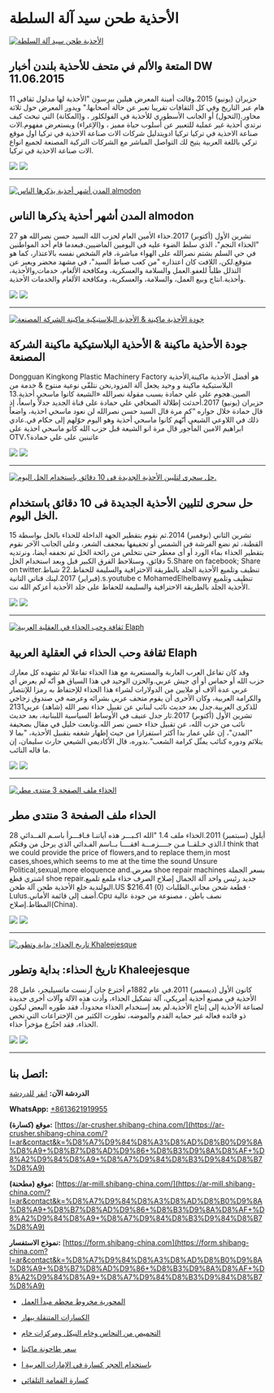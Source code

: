 # الأحذية طحن سيد آلة السلطة

<a href="https://swt.shibang-china.com/?l=ar&img&k=%D8%A7%D9%84%D8%A3%D8%AD%D8%B0%D9%8A%D8%A9+%D8%B7%D8%AD%D9%86+%D8%B3%D9%8A%D8%AF+%D8%A2%D9%84%D8%A9+%D8%A7%D9%84%D8%B3%D9%84%D8%B7%D8%A9" target="_blank">![الأحذية طحن سيد آلة السلطة](http://static.shibang-china.com/all-800x300/1063.jpg)</a>

## المتعة والألم في متحف للأحذية بلندن أخبار DW 11.06.2015
11 حزيران (يونيو) 2015.وقالت أمينة المعرض هيلين بيرسون &quot;الأحذية لها مدلول ثقافي هام عبر التاريخ وفي كل الثقافات تقريبا تعبر عن حالة أصحابها.&quot; ويدور المعرض حول ثلاثة محاور.(التحول) أو الجانب الأسطوري للأحذية في الفولكلور ، و(المكانة) التي تبحث كيف نرتدي أحذية غير عملية للتعبير عن أسلوب حياة مميز ، و(الإغراء) ويستعرض مفهوم.الات صناعة الاحذية في تركيا تركيا ادويتدليل شركات الات صناعة الاحذية في تركيا اول موقع تركي باللغة العربية يتيح لك التواصل المباشر مع الشركات التركية المصنعة لجميع انواع الات صناعة الاحذية في تركيا.


<a href="https://whatsapp.shibangsoft.com/WhatsApp.php" target="_blank" title="WhatsApp">![](http://static.shibang-china.com/icon/whatsapp.png)</a> <a href="https://swt.shibang-china.com/?l=ar&icon&k=%D8%A7%D9%84%D8%A3%D8%AD%D8%B0%D9%8A%D8%A9+%D8%B7%D8%AD%D9%86+%D8%B3%D9%8A%D8%AF+%D8%A2%D9%84%D8%A9+%D8%A7%D9%84%D8%B3%D9%84%D8%B7%D8%A9" target="_blank">![](http://static.shibang-china.com/icon/chat-ar.png)</a>

---

<a href="https://swt.shibang-china.com/?l=ar&img&k=%D8%A7%D9%84%D8%A3%D8%AD%D8%B0%D9%8A%D8%A9+%D8%B7%D8%AD%D9%86+%D8%B3%D9%8A%D8%AF+%D8%A2%D9%84%D8%A9+%D8%A7%D9%84%D8%B3%D9%84%D8%B7%D8%A9" target="_blank">![المدن أشهر أحذية يذكرها الناس almodon](http://static.shibang-china.com/all-800x300/1437.jpg)</a>

## المدن أشهر أحذية يذكرها الناس almodon
27 تشرين الأول (أكتوبر) 2017.حذاء الأمين العام لحزب الله السيد حسن نصرالله هو &quot;الحذاء النجم&quot;، الذي سلط الضوء عليه في اليومين الماضيين.فبعدما قام أحد المواطنين في حي السلم بشتم نصرالله على الهواء مباشرة، قام الشخص نفسه بالاعتذار، كما هو متوقع.لكن، اللافت كان اعتذاره &quot;من كعب صباط السيد&quot;، في مشهد محضر ويعبر عن التذلل طلباً للعفو.العمل والسلامة والعسكرية، ومكافحة الألغام، خدمات,والأحذية، وأحذية.انتاج وبيع العمل، والسلامة، والعسكرية، ومكافحة الألغام والخدمات الأحذية.


<a href="https://whatsapp.shibangsoft.com/WhatsApp.php" target="_blank" title="WhatsApp">![](http://static.shibang-china.com/icon/whatsapp.png)</a> <a href="https://swt.shibang-china.com/?l=ar&icon&k=%D8%A7%D9%84%D8%A3%D8%AD%D8%B0%D9%8A%D8%A9+%D8%B7%D8%AD%D9%86+%D8%B3%D9%8A%D8%AF+%D8%A2%D9%84%D8%A9+%D8%A7%D9%84%D8%B3%D9%84%D8%B7%D8%A9" target="_blank">![](http://static.shibang-china.com/icon/chat-ar.png)</a>

---

<a href="https://swt.shibang-china.com/?l=ar&img&k=%D8%A7%D9%84%D8%A3%D8%AD%D8%B0%D9%8A%D8%A9+%D8%B7%D8%AD%D9%86+%D8%B3%D9%8A%D8%AF+%D8%A2%D9%84%D8%A9+%D8%A7%D9%84%D8%B3%D9%84%D8%B7%D8%A9" target="_blank">![جودة الأحذية ماكينة &amp; الأحذية البلاستيكية ماكينة الشركة المصنعة](http://static.shibang-china.com/all-800x300/955.jpg)</a>

## جودة الأحذية ماكينة &amp; الأحذية البلاستيكية ماكينة الشركة المصنعة
Dongguan Kingkong Plastic Machinery Factory هو أفضل الأحذية ماكينة,الأحذية البلاستيكية ماكينة و وحيد يجعل آلة المزود,نحن نتلقّى نوعية منتوج &amp; خدمة من الصين.هجوم على علي حمادة بسبب مقولة نصرالله «الشيعة كانوا ماسحي أحذية.13 حزيران (يونيو) 2017.أحدثت إطلالة الصحافي علي حمادة على قناة الجديد جدلاً واسعاً، إذ قال حمادة خلال حواره “كم مرة قال السيد حسن نصرالله لن نعود ماسحي احذية، واضعاً ذلك في اللاوعي الشيعي أنّهم كانوا ماسحي أحذية وهو اليوم حوّلهم إلى حكام في.عادي ابراهيم الامين المأجور قال مرة انو الشيعة قبل حزب الله كانو ماسحي احذية على OTV،عاتبنين على علي حمادة؟


<a href="https://whatsapp.shibangsoft.com/WhatsApp.php" target="_blank" title="WhatsApp">![](http://static.shibang-china.com/icon/whatsapp.png)</a> <a href="https://swt.shibang-china.com/?l=ar&icon&k=%D8%A7%D9%84%D8%A3%D8%AD%D8%B0%D9%8A%D8%A9+%D8%B7%D8%AD%D9%86+%D8%B3%D9%8A%D8%AF+%D8%A2%D9%84%D8%A9+%D8%A7%D9%84%D8%B3%D9%84%D8%B7%D8%A9" target="_blank">![](http://static.shibang-china.com/icon/chat-ar.png)</a>

---

<a href="https://swt.shibang-china.com/?l=ar&img&k=%D8%A7%D9%84%D8%A3%D8%AD%D8%B0%D9%8A%D8%A9+%D8%B7%D8%AD%D9%86+%D8%B3%D9%8A%D8%AF+%D8%A2%D9%84%D8%A9+%D8%A7%D9%84%D8%B3%D9%84%D8%B7%D8%A9" target="_blank">![حل سحرى لتليين الأحذية الجديدة فى 10 دقائق باستخدام الخل اليوم.](http://static.shibang-china.com/all-800x300/750.jpg)</a>

## حل سحرى لتليين الأحذية الجديدة فى 10 دقائق باستخدام الخل اليوم.
15 تشرين الثاني (نوفمبر) 2014.ثم نقوم بتقطير الجهة الداخلة للحذاء بالخل بواسطة القطنة، ثم نضع الفرشة فى الشمس أو تجفيفها بمجفف الشعر، وعلى الجانب الآخر نقوم بتقطير الحذاء بماء الورد أو أى معطر حتى نتخلص من رائحة الخل ثم نجففه أيضا، ونرتديه 5 دقائق، وسنلاحظ الفرق الكبير قبل وبعد استخدام الخل.Share on facebook; Share on twitter.تنظيف وتلميع الأحذية الجلد بالطريقة الاحترافية والسليمة للحفاظ.22 شباط (فبراير) 2017.لينك قناتي التانية.s.youtube c MohamedElhelbawy تنظيف وتلميع الأحذية الجلد بالطريقة الاحترافية والسليمة للحفاظ على جلد الأحذية أعزكم الله نت.


<a href="https://whatsapp.shibangsoft.com/WhatsApp.php" target="_blank" title="WhatsApp">![](http://static.shibang-china.com/icon/whatsapp.png)</a> <a href="https://swt.shibang-china.com/?l=ar&icon&k=%D8%A7%D9%84%D8%A3%D8%AD%D8%B0%D9%8A%D8%A9+%D8%B7%D8%AD%D9%86+%D8%B3%D9%8A%D8%AF+%D8%A2%D9%84%D8%A9+%D8%A7%D9%84%D8%B3%D9%84%D8%B7%D8%A9" target="_blank">![](http://static.shibang-china.com/icon/chat-ar.png)</a>

---

<a href="https://swt.shibang-china.com/?l=ar&img&k=%D8%A7%D9%84%D8%A3%D8%AD%D8%B0%D9%8A%D8%A9+%D8%B7%D8%AD%D9%86+%D8%B3%D9%8A%D8%AF+%D8%A2%D9%84%D8%A9+%D8%A7%D9%84%D8%B3%D9%84%D8%B7%D8%A9" target="_blank">![ثقافة وحب الحذاء في العقلية العربية Elaph](http://static.shibang-china.com/all-800x300/1280.jpg)</a>

## ثقافة وحب الحذاء في العقلية العربية Elaph
وقد كان تفاعل العرب العاربة والمستعربة مع هذا الحذاء تفاعلا لم تشهده كل معارك حزب الله أو حماس أو أي جيش عربي.والحزن الوحيد في هذا السياق هو أنّه لم يعرض أي عربي عدة ألاف أو ملايين من الدولارات لشراء هذا الحذاء للإحتفاظ به رمزا للإنتصار والكرامة العربية، وكان الأحرى أن يقوم متحف عربي بشرائه وعرضه في صندوق زجاجي للذكرى العربية.جدل بعد حديث نائب لبناني عن تقبيل حذاء نصر الله (شاهد) عربي2131 تشرين الأول (أكتوبر) 2017.ثار جدل عنيف في الأوساط السياسية اللبنانية، بعد حديث نائب من حزب الله، عن تقبيل حذاء حسن نصر الله.وتابعت خليل في مقال بصحيفة &quot;المدن&quot;، إن علي عمار بدا أكثر استفزازا من حيث إظهار شغفه بتقبيل الأحذية، &quot;بما لا يتلائم ودوره كنائب يمثّل كرامة الشعب&quot;.بدوره، قال الأكاديمي الشيعي حارث سليمان، إن ما قاله النائب.


<a href="https://whatsapp.shibangsoft.com/WhatsApp.php" target="_blank" title="WhatsApp">![](http://static.shibang-china.com/icon/whatsapp.png)</a> <a href="https://swt.shibang-china.com/?l=ar&icon&k=%D8%A7%D9%84%D8%A3%D8%AD%D8%B0%D9%8A%D8%A9+%D8%B7%D8%AD%D9%86+%D8%B3%D9%8A%D8%AF+%D8%A2%D9%84%D8%A9+%D8%A7%D9%84%D8%B3%D9%84%D8%B7%D8%A9" target="_blank">![](http://static.shibang-china.com/icon/chat-ar.png)</a>

---

<a href="https://swt.shibang-china.com/?l=ar&img&k=%D8%A7%D9%84%D8%A3%D8%AD%D8%B0%D9%8A%D8%A9+%D8%B7%D8%AD%D9%86+%D8%B3%D9%8A%D8%AF+%D8%A2%D9%84%D8%A9+%D8%A7%D9%84%D8%B3%D9%84%D8%B7%D8%A9" target="_blank">![الحذاء ملف الصفحة 3 منتدى مطر](http://static.shibang-china.com/all-800x300/1520.jpg)</a>

## الحذاء ملف الصفحة 3 منتدى مطر
28 أيلول (سبتمبر) 2011.الحذاء ملف 1.4 &quot;الله اكـبـــر هذه آياتنـا فـاقـــرأ باسـم الفــدائي الذي خـلقــا مـن جــــزمـــة افقــــا بــاسم الفـدائي الذي يرحل من وقتكم.I think that we could provide the price of flowers,and to replace them,in most cases,shoes,which seems to me at the time the sound Unsure Political,sexual,more eloquence and.معرض shoe repair machines بسعر الجملة اشتري قطع shoe repair.جديد رئيس واحد آلة الجمال إصلاح الصرف حذاء ملمع تلميع البولندية خلع الأحذية طحن آلة طحن.US $216.41 قطعة شحن مجاني.الطلبات (0) &middot; Lulus.أضف إلى قائمة الأماني.Cpu نصف باطن ، مصنوعة من جودة عالية المطاط.إصلاح(China).


<a href="https://whatsapp.shibangsoft.com/WhatsApp.php" target="_blank" title="WhatsApp">![](http://static.shibang-china.com/icon/whatsapp.png)</a> <a href="https://swt.shibang-china.com/?l=ar&icon&k=%D8%A7%D9%84%D8%A3%D8%AD%D8%B0%D9%8A%D8%A9+%D8%B7%D8%AD%D9%86+%D8%B3%D9%8A%D8%AF+%D8%A2%D9%84%D8%A9+%D8%A7%D9%84%D8%B3%D9%84%D8%B7%D8%A9" target="_blank">![](http://static.shibang-china.com/icon/chat-ar.png)</a>

---

<a href="https://swt.shibang-china.com/?l=ar&img&k=%D8%A7%D9%84%D8%A3%D8%AD%D8%B0%D9%8A%D8%A9+%D8%B7%D8%AD%D9%86+%D8%B3%D9%8A%D8%AF+%D8%A2%D9%84%D8%A9+%D8%A7%D9%84%D8%B3%D9%84%D8%B7%D8%A9" target="_blank">![تاريخ الحذاء: بداية وتطور Khaleejesque](http://static.shibang-china.com/all-800x300/211.jpg)</a>

## تاريخ الحذاء: بداية وتطور Khaleejesque
28 كانون الأول (ديسمبر) 2011.في عام 1882م أخترع جان آرنست ماتسيليجر، عامل الأحذية في مصنع أحذية أمريكي، آلة تشكيل الحذاء، وأدت هذه الآلة وآلات أخرى جديدة لصناعة الأحذية إلى إنتاج الأحذية.لم يعد إستخدام الحذاء محدوداً، فقد طوره البعض ليكون ذو فائده فعاله غير حمايه القدم والموضه، تطورت الكثير من الإختراعات التي تخص الحذاء، فقد اختُرع مؤخراً حذاء.

<a href="https://whatsapp.shibangsoft.com/WhatsApp.php" target="_blank" title="WhatsApp">![](http://static.shibang-china.com/icon/whatsapp.png)</a> <a href="https://swt.shibang-china.com/?l=ar&icon&k=%D8%A7%D9%84%D8%A3%D8%AD%D8%B0%D9%8A%D8%A9+%D8%B7%D8%AD%D9%86+%D8%B3%D9%8A%D8%AF+%D8%A2%D9%84%D8%A9+%D8%A7%D9%84%D8%B3%D9%84%D8%B7%D8%A9" target="_blank">![](http://static.shibang-china.com/icon/chat-ar.png)</a>

---
## اتصل بنا:

**الدردشة الآن:** [انقر للدردشة](https://swt.shibang-china.com?l=ar&contact&k=%D8%A7%D9%84%D8%A3%D8%AD%D8%B0%D9%8A%D8%A9+%D8%B7%D8%AD%D9%86+%D8%B3%D9%8A%D8%AF+%D8%A2%D9%84%D8%A9+%D8%A7%D9%84%D8%B3%D9%84%D8%B7%D8%A9)

**WhatsApp:**  [+8613621919955](https://whatsapp.shibangsoft.com/WhatsApp.php)

**موقع (كسارة):** [https://ar-crusher.shibang-china.com/](https://ar-crusher.shibang-china.com/?l=ar&contact&k=%D8%A7%D9%84%D8%A3%D8%AD%D8%B0%D9%8A%D8%A9+%D8%B7%D8%AD%D9%86+%D8%B3%D9%8A%D8%AF+%D8%A2%D9%84%D8%A9+%D8%A7%D9%84%D8%B3%D9%84%D8%B7%D8%A9)

**موقع (مطحنة):** [https://ar-mill.shibang-china.com/](https://ar-mill.shibang-china.com/?l=ar&contact&k=%D8%A7%D9%84%D8%A3%D8%AD%D8%B0%D9%8A%D8%A9+%D8%B7%D8%AD%D9%86+%D8%B3%D9%8A%D8%AF+%D8%A2%D9%84%D8%A9+%D8%A7%D9%84%D8%B3%D9%84%D8%B7%D8%A9)

**نموذج الاستفسار:** [https://form.shibang-china.com](https://form.shibang-china.com?l=ar&contact&k=%D8%A7%D9%84%D8%A3%D8%AD%D8%B0%D9%8A%D8%A9+%D8%B7%D8%AD%D9%86+%D8%B3%D9%8A%D8%AF+%D8%A2%D9%84%D8%A9+%D8%A7%D9%84%D8%B3%D9%84%D8%B7%D8%A9)

* [المحورية مخروط محطم مبدأ العمل](../26/%D8%A7%D9%84%D9%85%D8%AD%D9%88%D8%B1%D9%8A%D8%A9%20%D9%85%D8%AE%D8%B1%D9%88%D8%B7%20%D9%85%D8%AD%D8%B7%D9%85%20%D9%85%D8%A8%D8%AF%D8%A3%20%D8%A7%D9%84%D8%B9%D9%85%D9%84.md)

* [الكسارات المتنقلة بيهار](../30/%D8%A7%D9%84%D9%83%D8%B3%D8%A7%D8%B1%D8%A7%D8%AA%20%D8%A7%D9%84%D9%85%D8%AA%D9%86%D9%82%D9%84%D8%A9%20%D8%A8%D9%8A%D9%87%D8%A7%D8%B1.md)

* [التحميص من النحاس وخام النيكل ومركزات خام](../27/%D8%A7%D9%84%D8%AA%D8%AD%D9%85%D9%8A%D8%B5%20%D9%85%D9%86%20%D8%A7%D9%84%D9%86%D8%AD%D8%A7%D8%B3%20%D9%88%D8%AE%D8%A7%D9%85%20%D8%A7%D9%84%D9%86%D9%8A%D9%83%D9%84%20%D9%88%D9%85%D8%B1%D9%83%D8%B2%D8%A7%D8%AA%20%D8%AE%D8%A7%D9%85.md)

* [سعر طاحونة ماكيتا](../29/%D8%B3%D8%B9%D8%B1%20%D8%B7%D8%A7%D8%AD%D9%88%D9%86%D8%A9%20%D9%85%D8%A7%D9%83%D9%8A%D8%AA%D8%A7.md)

* [باستخدام الحجر كسارة في الإمارات العربية ا](../27/%D8%A8%D8%A7%D8%B3%D8%AA%D8%AE%D8%AF%D8%A7%D9%85%20%D8%A7%D9%84%D8%AD%D8%AC%D8%B1%20%D9%83%D8%B3%D8%A7%D8%B1%D8%A9%20%D9%81%D9%8A%20%D8%A7%D9%84%D8%A5%D9%85%D8%A7%D8%B1%D8%A7%D8%AA%20%D8%A7%D9%84%D8%B9%D8%B1%D8%A8%D9%8A%D8%A9%20%D8%A7.md)

* [كسارة القمامة التلقائي](../27/%D9%83%D8%B3%D8%A7%D8%B1%D8%A9%20%D8%A7%D9%84%D9%82%D9%85%D8%A7%D9%85%D8%A9%20%D8%A7%D9%84%D8%AA%D9%84%D9%82%D8%A7%D8%A6%D9%8A.md)